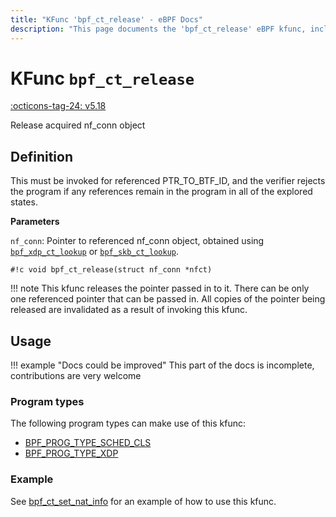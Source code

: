 ```yaml
---
title: "KFunc 'bpf_ct_release' - eBPF Docs"
description: "This page documents the 'bpf_ct_release' eBPF kfunc, including its defintion, usage, program types that can use it, and examples."
---
```

# KFunc `bpf_ct_release`

<!-- [FEATURE_TAG](bpf_ct_release) -->
[:octicons-tag-24: v5.18](https://github.com/torvalds/linux/commit/b4c2b9593a1c4c3a718370e34af28e817fd5e5c6)
<!-- [/FEATURE_TAG] -->

Release acquired nf_conn object

## Definition

This must be invoked for referenced PTR_TO_BTF_ID, and the verifier rejects the program if any references remain in the program in all of the explored states.

**Parameters**

`nf_conn`: Pointer to referenced nf_conn object, obtained using [`bpf_xdp_ct_lookup`](bpf_xdp_ct_lookup.md) or [`bpf_skb_ct_lookup`](bpf_skb_ct_alloc.md).

<!-- [KFUNC_DEF] -->
`#!c void bpf_ct_release(struct nf_conn *nfct)`

!!! note
	This kfunc releases the pointer passed in to it. There can be only one referenced pointer that can be passed in. 
	All copies of the pointer being released are invalidated as a result of invoking this kfunc.
<!-- [/KFUNC_DEF] -->

## Usage

!!! example "Docs could be improved"
    This part of the docs is incomplete, contributions are very welcome

### Program types

The following program types can make use of this kfunc:

<!-- [KFUNC_PROG_REF] -->
- [BPF_PROG_TYPE_SCHED_CLS](../program-type/BPF_PROG_TYPE_SCHED_CLS.md)
- [BPF_PROG_TYPE_XDP](../program-type/BPF_PROG_TYPE_XDP.md)
<!-- [/KFUNC_PROG_REF] -->

### Example

See [bpf_ct_set_nat_info](bpf_ct_set_nat_info.md#example) for an example of how to use this kfunc.
